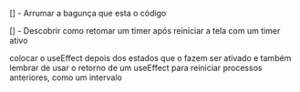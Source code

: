 [] - Arrumar a bagunça que esta o código

[] - Descobrir como retomar um timer após reiniciar a tela com um timer ativo


colocar o useEffect depois dos estados que o fazem ser ativado e também lembrar de usar o retorno de um useEffect para reiniciar processos anteriores, como um intervalo